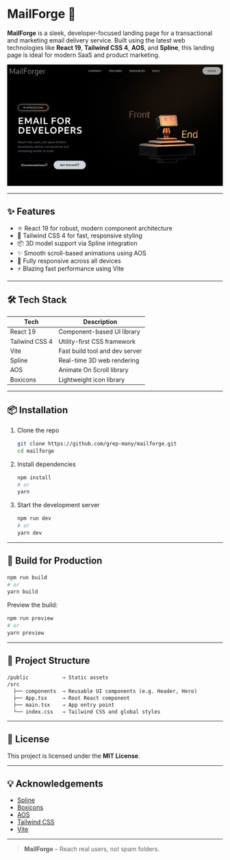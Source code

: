 
# MailForge 🚀

**MailForge** is a sleek, developer-focused landing page for a transactional and marketing email delivery service. Built using the latest web technologies like **React 19**, **Tailwind CSS 4**, **AOS**, and **Spline**, this landing page is ideal for modern SaaS and product marketing.

![MailForge Preview](./public/screenshot.png) <!-- You can replace this with a real image URL -->

---

## ✨ Features

- ⚛️ React 19 for robust, modern component architecture
- 🎨 Tailwind CSS 4 for fast, responsive styling
- 📦 3D model support via Spline integration
- ✨ Smooth scroll-based animations using AOS
- 📱 Fully responsive across all devices
- ⚡ Blazing fast performance using Vite

---

## 🛠️ Tech Stack

| Tech           | Description                         |
|----------------|-------------------------------------|
| React 19       | Component-based UI library          |
| Tailwind CSS 4 | Utility-first CSS framework         |
| Vite           | Fast build tool and dev server      |
| Spline         | Real-time 3D web rendering          |
| AOS            | Animate On Scroll library           |
| Boxicons       | Lightweight icon library            |

---

## 📦 Installation

1. Clone the repo  
   ```bash
   git clone https://github.com/grep-many/mailforge.git
   cd mailforge
   ```

2. Install dependencies  
   ```bash
   npm install
   # or
   yarn
   ```

3. Start the development server  
   ```bash
   npm run dev
   # or
   yarn dev
   ```

---

## 🚀 Build for Production

```bash
npm run build
# or
yarn build
```

Preview the build:
```bash
npm run preview
# or
yarn preview
```

---

## 📁 Project Structure

```
/public           → Static assets
/src
  ├── components  → Reusable UI components (e.g. Header, Hero)
  ├── App.tsx     → Root React component
  ├── main.tsx    → App entry point
  └── index.css   → Tailwind CSS and global styles
```

---

## 📄 License

This project is licensed under the **MIT License**.

---

## 💡 Acknowledgements

- [Spline](https://spline.design)
- [Boxicons](https://boxicons.com)
- [AOS](https://michalsnik.github.io/aos/)
- [Tailwind CSS](https://tailwindcss.com)
- [Vite](https://vitejs.dev)

---

> **MailForge** – Reach real users, not spam folders.
